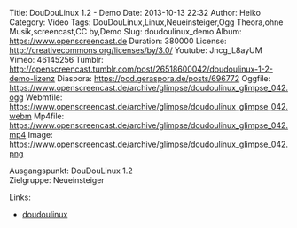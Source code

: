 Title: DouDouLinux 1.2 - Demo
Date: 2013-10-13 22:32
Author: Heiko
Category: Video
Tags: DouDouLinux,Linux,Neueinsteiger,Ogg Theora,ohne Musik,screencast,CC by,Demo
Slug: doudoulinux_demo
Album: https://www.openscreencast.de
Duration: 380000
License: http://creativecommons.org/licenses/by/3.0/
Youtube: Jncg_L8ayUM
Vimeo: 46145256
Tumblr: http://openscreencast.tumblr.com/post/26518600042/doudoulinux-1-2-demo-lizenz
Diaspora: https://pod.geraspora.de/posts/696772
Oggfile: https://www.openscreencast.de/archive/glimpse/doudoulinux_glimpse_042.ogg
Webmfile: https://www.openscreencast.de/archive/glimpse/doudoulinux_glimpse_042.webm
Mp4file: https://www.openscreencast.de/archive/glimpse/doudoulinux_glimpse_042.mp4
Image: https://www.openscreencast.de/archive/glimpse/doudoulinux_glimpse_042.png

Ausgangspunkt: DouDouLinux 1.2  
Zielgruppe: Neueinsteiger  

Links:

  * [doudoulinux](http://www.doudoulinux.org/web/deutsch/ "Link zu doudoulinux")

